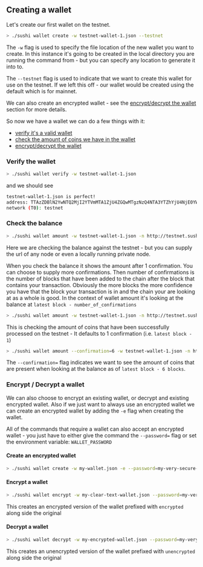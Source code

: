 ## Creating a wallet

Let's create our first wallet on the testnet.

```bash
> ./sushi wallet create -w testnet-wallet-1.json --testnet
```

The `-w` flag is used to specify the file location of the new wallet you want to create. In this instance it's going to be created in the local directory you are running the command from - but you can specify any location to generate it into to.

The `--testnet` flag is used to indicate that we want to create this wallet for use on the testnet. If we left this off - our wallet would be created using the default which is for mainnet.

We can also create an encrypted wallet - see the [encrypt/decrypt the wallet](#encrypt-decrypt-a-wallet) section for more details.

So now we have a wallet we can do a few things with it:

* [verify it's a valid wallet](#verify-the-wallet)
* [check the amount of coins we have in the wallet](#check-the-balance)
* [encrypt/decrypt the wallet](#encrypt-decrypt-a-wallet)

### Verify the wallet

```bash
> ./sushi wallet verify -w testnet-wallet-1.json
```

and we should see

```bash
testnet-wallet-1.json is perfect!
address: TTAzZDBlN2YwNTQ2MjI2YTVmMTA1ZjU4ZGQwMTgzNzQ4NTA3YTZhYjU4NjE0YWE1
network (T0): testnet
```

### Check the balance

```bash
> ./sushi wallet amount -w testnet-wallet-1.json -n http://testnet.sushichain.io:3000
```

Here we are checking the balance against the testnet - but you can supply the url of any node or even a locally running private node.

When you check the balance it shows the amount after 1 confirmation. You can choose to supply more confirmations. Then number of confirmations is the number of blocks that have been added to the chain after the block that contains your transaction. Obviously the more blocks the more confidence you have that the block your transaction is in and the chain your are looking at as a whole is good. In the context of wallet amount it's looking at the balance at `latest block - number_of_confirmations`

```bash
> ./sushi wallet amount -w testnet-wallet-1.json -n http://testnet.sushichain.io:3000 
```

This is checking the amount of coins that have been successfully processed on the testnet - It defaults to 1 confirmation (i.e. `latest block - 1`)

```bash
> ./sushi wallet amount --confirmation=6 -w testnet-wallet-1.json -n http://testnet.sushichain.io:3000
```

The `--confirmation=` flag indicates we want to see the amount of coins that are present when looking at the balance as of  `latest block - 6 blocks`. 

### Encrypt / Decrypt a wallet

We can also choose to encrypt an existing wallet, or decrypt and existing encrypted wallet. Also if we just want to always use an encrypted wallet we can create an encrypted wallet by adding the `-e` flag when creating the wallet.

All of the commands that require a wallet can also accept an encrypted wallet - you just have to either give the command the `--password=` flag or set the environment variable: `WALLET_PASSWORD`

#### Create an encrypted wallet

```bash
> ./sushi wallet create -w my-wallet.json -e --password=my-very-secure-password --testnet
```

#### Encrypt a wallet

```bash
> ./sushi wallet encrypt -w my-clear-text-wallet.json --password=my-very-secure-password
```

This creates an encrypted version of the wallet prefixed with `encrypted` along side the original

#### Decrypt a wallet

```bash
> ./sushi wallet decrypt -w my-encrypted-wallet.json --password=my-very-secure-password
```

This creates an unencrypted version of the wallet prefixed with `unencrypted` along side the original